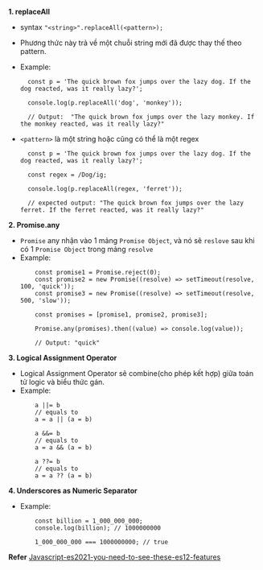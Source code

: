 **1. replaceAll**

- syntax `"<string>".replaceAll(<pattern>);`
- Phương thức này trả về một chuỗi string mới đã được thay thế theo pattern.
- Example: 

    ````
      const p = 'The quick brown fox jumps over the lazy dog. If the dog reacted, was it really lazy?';
      
      console.log(p.replaceAll('dog', 'monkey'));
      
      // Output:  "The quick brown fox jumps over the lazy monkey. If the monkey reacted, was it really lazy?"
    ````
 - `<pattern>` là một string hoặc cũng có thể là một regex
    ````
      const p = 'The quick brown fox jumps over the lazy dog. If the dog reacted, was it really lazy?';
      
      const regex = /Dog/ig;
      
      console.log(p.replaceAll(regex, 'ferret'));
      
      // expected output: "The quick brown fox jumps over the lazy ferret. If the ferret reacted, was it really lazy?"
    ````
    
**2. Promise.any**

- `Promise` any nhận vào 1 mảng `Promise Object`, và nó sẽ `reslove`  sau khi có 1 `Promise Object` trong mảng `resolve`
- Example: 
    ````
        const promise1 = Promise.reject(0);
        const promise2 = new Promise((resolve) => setTimeout(resolve, 100, 'quick'));
        const promise3 = new Promise((resolve) => setTimeout(resolve, 500, 'slow'));

        const promises = [promise1, promise2, promise3];

        Promise.any(promises).then((value) => console.log(value));

        // Output: "quick"
    ````
    
**3. Logical Assignment Operator**

- Logical Assignment Operator sẽ combine(cho phép kết hợp) giữa toán tử logic và biểu thức gán.
- Example: 
    ````
        a ||= b
        // equals to
        a = a || (a = b)

        a &&= b
        // equals to
        a = a && (a = b)

        a ??= b
        // equals to
        a = a ?? (a = b)
    ````

**4. Underscores as Numeric Separator**
- Example:
    ````
        const billion = 1_000_000_000;
        console.log(billion); // 1000000000

        1_000_000_000 === 1000000000; // true
    ````
    
 **Refer**
 [Javascript-es2021-you-need-to-see-these-es12-features](https://www.pullrequest.com/blog/javascript-es2021-you-need-to-see-these-es12-features/)
